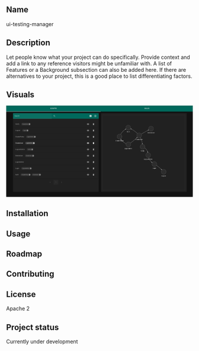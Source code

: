## Name
ui-testing-manager

## Description
Let people know what your project can do specifically. Provide context and add a link to any reference visitors might be unfamiliar with. A list of Features or a Background subsection can also be added here. If there are alternatives to your project, this is a good place to list differentiating factors.

## Visuals
![UI](public/readme/image.png)

## Installation


## Usage

## Roadmap

## Contributing

## License
Apache 2

## Project status
Currently under development